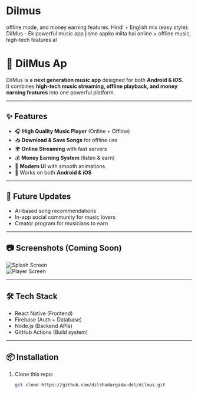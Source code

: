 # Dilmus
offline mode, and money earning features.  Hindi + English mix (easy style): DilMus - Ek powerful music app jisme aapko milta hai online + offline music, high-tech features al
# 🎵 DilMus Ap

DilMus is a **next generation music app** designed for both **Android & iOS**.  
It combines **high-tech music streaming, offline playback, and money earning features** into one powerful platform.

---

## ✨ Features
- 🎧 **High Quality Music Player** (Online + Offline)
- 📥 **Download & Save Songs** for offline use
- 🌍 **Online Streaming** with fast servers
- 💰 **Money Earning System** (listen & earn)
- 🎨 **Modern UI** with smooth animations
- 📱 Works on both **Android & iOS**

---

## 🚀 Future Updates
- AI-based song recommendations  
- In-app social community for music lovers  
- Creator program for musicians to earn  

---

## 📷 Screenshots (Coming Soon)
![Splash Screen](assets/splash.png)  
![Player Screen](assets/player.png)  

---

## 🛠️ Tech Stack
- React Native (Frontend)
- Firebase (Auth + Database)
- Node.js (Backend APIs)
- GitHub Actions (Build system)

---

## 📦 Installation
1. Clone this repo:
   ```bash
   git clone https://github.com/dilshadargada-del/dilmus.git
